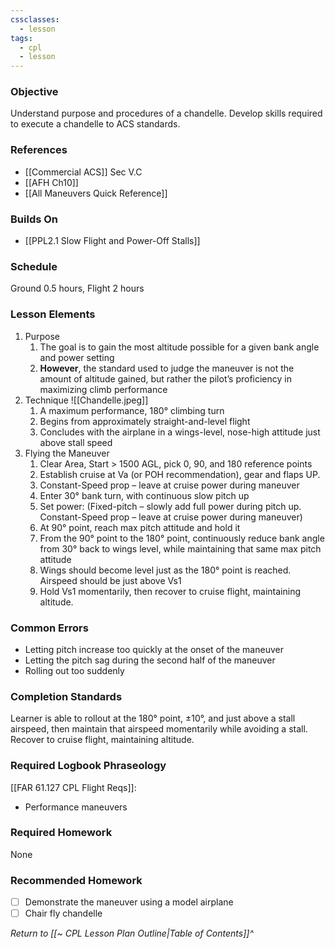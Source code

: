 ```yaml
---
cssclasses:
  - lesson
tags:
  - cpl
  - lesson
---
```

### Objective
Understand purpose and procedures of a chandelle. Develop skills required to execute a chandelle to ACS standards.

### References
- [[Commercial ACS]] Sec V.C
- [[AFH Ch10]]
- [[All Maneuvers Quick Reference]]

### Builds On
- [[PPL2.1 Slow Flight and Power-Off Stalls]]

### Schedule
Ground 0.5 hours, Flight 2 hours

### Lesson Elements
1. Purpose
	1. The goal is to gain the most altitude possible for a given bank angle and power setting
	2. **However**, the standard used to judge the maneuver is not the amount of altitude gained, but rather the pilot’s proficiency in maximizing climb performance
2. Technique ![[Chandelle.jpeg]]
	1. A maximum performance, 180° climbing turn
	2. Begins from approximately straight-and-level flight 
	3. Concludes with the airplane in a wings-level, nose-high attitude just above stall speed
3. Flying the Maneuver
	1. Clear Area, Start > 1500 AGL, pick 0, 90, and 180 reference points
	2. Establish cruise at Va (or POH recommendation), gear and flaps UP.
	3. Constant-Speed prop – leave at cruise power during maneuver
	4. Enter 30° bank turn, with continuous slow pitch up
	5. Set power: (Fixed-pitch – slowly add full power during pitch up. Constant-Speed prop – leave at cruise power during maneuver)
	6. At 90° point, reach max pitch attitude and hold it
	7. From the 90° point to the 180° point, continuously reduce bank angle from 30° back to wings level, while maintaining that same max pitch attitude
	8. Wings should become level just as the 180° point is reached.  Airspeed should be just above Vs1
	9. Hold Vs1 momentarily, then recover to cruise flight, maintaining altitude.

### Common Errors
- Letting pitch increase too quickly at the onset of the maneuver
- Letting the pitch sag during the second half of the maneuver
- Rolling out too suddenly

### Completion Standards
Learner is able to rollout at the 180° point, ±10°, and just above a stall airspeed, then maintain that airspeed momentarily while avoiding a stall. Recover to cruise flight, maintaining altitude.

### Required Logbook Phraseology
[[FAR 61.127 CPL Flight Reqs]]: 
- Performance maneuvers

### Required Homework
None

### Recommended Homework
- [ ] Demonstrate the maneuver using a model airplane
- [ ] Chair fly chandelle

*Return to [[~ CPL Lesson Plan Outline|Table of Contents]]^*